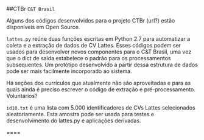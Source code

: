 ##CTBr `C&T Brasil`

Alguns dos códigos desenvolvidos para o projeto CTBr (url?) estão disponíveis em Open Source.

`lattes.py` reúne duas funções escritas em Python 2.7 para automatizar a coleta e a extração de dados de CV Lattes. Esses códigos podem ser usados para desenvolver novos componentes para o C&T Brasil, uma vez que o dict de saída estabelece o padrão para os processamentos subsequentes. Um protótipo desenvolvido a partir dessa estrutura de dados pode ser mais facilmente incorporado ao sistema.

Há seções dos currículos que atualmente não são aproveitadas e para as quais ainda é preciso escrever o código de extração e pré-processamento. Voluntários?

`id10.txt` é uma lista com 5.000 identificadores de CVs Lattes selecionados aleatoriamente. Esta amostra pode ser usada para testes e desenvolvimento do lattes.py e aplicações derivadas.







====